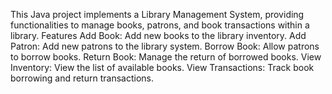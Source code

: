 This Java project implements a Library Management System, providing functionalities to manage books, patrons, and book transactions within a library.
Features
Add Book: Add new books to the library inventory.
Add Patron: Add new patrons to the library system.
Borrow Book: Allow patrons to borrow books.
Return Book: Manage the return of borrowed books.
View Inventory: View the list of available books.
View Transactions: Track book borrowing and return transactions.
